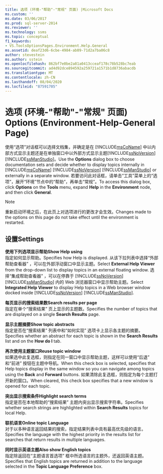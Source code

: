 ```yaml
---
title: 选项 (环境-"帮助"-"常规" 页面) |Microsoft Docs
ms.custom: ''
ms.date: 03/06/2017
ms.prod: sql-server-2014
ms.reviewer: ''
ms.technology: ssms
ms.topic: conceptual
f1_keywords:
- VS.ToolsOptionsPages.Environment.Help.General
ms.assetid: deaf23d6-6cbe-4984-ab09-71d2a7ba06c8
author: stevestein
ms.author: sstein
ms.openlocfilehash: 862bf7e0be2a81a0413cceaf178c78b528bc7eab
ms.sourcegitcommit: ad4d92dce894592a259721a1571b1d8736abacdb
ms.translationtype: MT
ms.contentlocale: zh-CN
ms.lasthandoff: 08/04/2020
ms.locfileid: "87591705"
---
```

# <a name="options-environment-help-general-page"></a><span data-ttu-id="9bf17-102">选项 (环境-"帮助"-"常规" 页面) </span><span class="sxs-lookup"><span data-stu-id="9bf17-102">Options (Environment-Help-General Page)</span></span>
  <span data-ttu-id="9bf17-103">使用“选项”对话框可以选择文档集，并确定是在   [!INCLUDE[msCoName](../../includes/msconame-md.md)] 中以内部方式显示主题还是在单独窗口中以外部方式显示主题[!INCLUDE[ssNoVersion](../../includes/ssnoversion-md.md)][!INCLUDE[ssManStudio](../../includes/ssmanstudio-md.md)]。</span><span class="sxs-lookup"><span data-stu-id="9bf17-103">Use the **Options** dialog box to choose documentation sets and decide whether to display topics internally in [!INCLUDE[msCoName](../../includes/msconame-md.md)] [!INCLUDE[ssNoVersion](../../includes/ssnoversion-md.md)] [!INCLUDE[ssManStudio](../../includes/ssmanstudio-md.md)] or externally in a separate window.</span></span> <span data-ttu-id="9bf17-104">若要访问此对话框，请单击“工具”菜单上的“选项”，展开“环境”节点中的“帮助”，再单击“常规”。</span><span class="sxs-lookup"><span data-stu-id="9bf17-104">To access this dialog box, click **Options** on the **Tools** menu, expand **Help** in the **Environment** node, and then click **General**.</span></span>  
  
> [!NOTE]  
>  <span data-ttu-id="9bf17-105">重新启动环境之后，在此页上对选项进行的更改才会生效。</span><span class="sxs-lookup"><span data-stu-id="9bf17-105">Changes made to the options on this page do not take effect until the environment is restarted.</span></span>  
  
## <a name="settings"></a><span data-ttu-id="9bf17-106">设置</span><span class="sxs-lookup"><span data-stu-id="9bf17-106">Settings</span></span>  
 <span data-ttu-id="9bf17-107">**使用下列选项显示帮助**</span><span class="sxs-lookup"><span data-stu-id="9bf17-107">**Show Help using**</span></span>  
 <span data-ttu-id="9bf17-108">指定如何显示帮助。</span><span class="sxs-lookup"><span data-stu-id="9bf17-108">Specifies how Help is displayed.</span></span> <span data-ttu-id="9bf17-109">从该下拉列表中选择“外部帮助查看器”  ，可以在外部浮动窗口中显示主题。</span><span class="sxs-lookup"><span data-stu-id="9bf17-109">Select **External Help Viewer** from the drop-down list to display topics in an external floating window.</span></span> <span data-ttu-id="9bf17-110">选择“集成帮助查看器”  ，可以在停靠于 [!INCLUDE[ssNoVersion](../../includes/ssnoversion-md.md)][!INCLUDE[ssManStudio](../../includes/ssmanstudio-md.md)] 内的 Web 浏览器窗口中显示帮助主题。</span><span class="sxs-lookup"><span data-stu-id="9bf17-110">Select **Integrated Help Viewer** to display Help topics in a Web browser window docked inside [!INCLUDE[ssNoVersion](../../includes/ssnoversion-md.md)] [!INCLUDE[ssManStudio](../../includes/ssmanstudio-md.md)].</span></span>  
  
 <span data-ttu-id="9bf17-111">**每页显示的搜索结果数**</span><span class="sxs-lookup"><span data-stu-id="9bf17-111">**Search results per page**</span></span>  
 <span data-ttu-id="9bf17-112">指定在单个“搜索结果”  页上显示的主题数。</span><span class="sxs-lookup"><span data-stu-id="9bf17-112">Specifies the number of topics that are displayed on a single **Search Results** page.</span></span>  
  
 <span data-ttu-id="9bf17-113">**显示主题摘要**</span><span class="sxs-lookup"><span data-stu-id="9bf17-113">**Show topic abstracts**</span></span>  
 <span data-ttu-id="9bf17-114">指定是否在“搜索结果”  列表中和“如何实现”  选项卡上显示各主题的摘要。</span><span class="sxs-lookup"><span data-stu-id="9bf17-114">Specifies whether an abstract for each topic is shown in the **Search Results** list and on the **How do I** tab.</span></span>  
  
 <span data-ttu-id="9bf17-115">**再次使用主题窗口**</span><span class="sxs-lookup"><span data-stu-id="9bf17-115">**Reuse topic window**</span></span>  
 <span data-ttu-id="9bf17-116">如果选中此复选框，则指定在同一窗口中显示帮助主题，这样可以使用“后退”  和“前进”  按钮在主题中导航。</span><span class="sxs-lookup"><span data-stu-id="9bf17-116">When this check box is selected, specifies that Help topics display in the same window so you can navigate among topics using the **Back** and **Forward** buttons.</span></span> <span data-ttu-id="9bf17-117">如果清除此复选框，则指定为每个主题打开新的窗口。</span><span class="sxs-lookup"><span data-stu-id="9bf17-117">When cleared, this check box specifies that a new window is opened for each topic.</span></span>  
  
 <span data-ttu-id="9bf17-118">**突出显示搜索条件**</span><span class="sxs-lookup"><span data-stu-id="9bf17-118">**Highlight search terms**</span></span>  
 <span data-ttu-id="9bf17-119">指定是否在本地帮助的“搜索结果”  主题内突出显示搜索字符串。</span><span class="sxs-lookup"><span data-stu-id="9bf17-119">Specifies whether search strings are highlighted within **Search Results** topics for local Help.</span></span>  
  
 <span data-ttu-id="9bf17-120">**联机语言**</span><span class="sxs-lookup"><span data-stu-id="9bf17-120">**Online topic Language**</span></span>  
 <span data-ttu-id="9bf17-121">对于以多种语言返回结果的搜索，指定结果列表中具有最高优先级的语言。</span><span class="sxs-lookup"><span data-stu-id="9bf17-121">Specifies the language with the highest priority in the results list for searches that return results in multiple languages.</span></span>  
  
 <span data-ttu-id="9bf17-122">**同时显示英语主题**</span><span class="sxs-lookup"><span data-stu-id="9bf17-122">**Also show English topics**</span></span>  
 <span data-ttu-id="9bf17-123">指定除返回在“主题语言首选项”  框中所选语言的主题外，还返回英语主题。</span><span class="sxs-lookup"><span data-stu-id="9bf17-123">Specifies that English topics are returned in addition to the language selected in the **Topic Language Preference** box.</span></span>  
  
  
